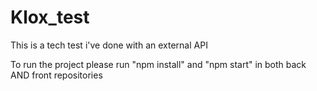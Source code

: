 # Klox_test
This is a tech test i've done with an external API

To run the project please run "npm install" and "npm start" in both back AND front repositories